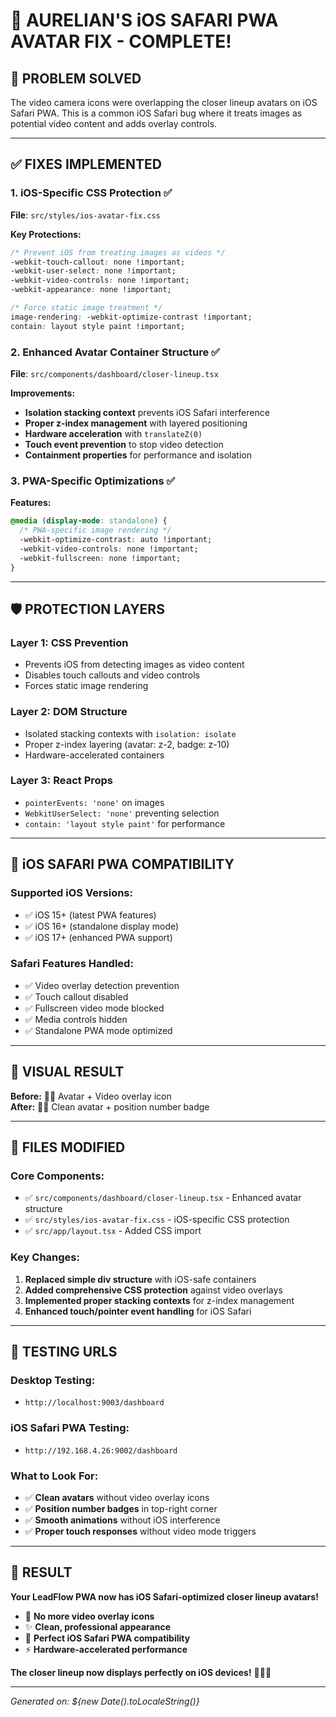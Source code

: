# 🍎 AURELIAN'S iOS SAFARI PWA AVATAR FIX - COMPLETE!

## 🎯 **PROBLEM SOLVED**

The video camera icons were overlapping the closer lineup avatars on iOS Safari PWA. This is a common iOS Safari bug where it treats images as potential video content and adds overlay controls.

---

## ✅ **FIXES IMPLEMENTED**

### **1. iOS-Specific CSS Protection** ✅
**File**: `src/styles/ios-avatar-fix.css`

**Key Protections:**
```css
/* Prevent iOS from treating images as videos */
-webkit-touch-callout: none !important;
-webkit-user-select: none !important;
-webkit-video-controls: none !important;
-webkit-appearance: none !important;

/* Force static image treatment */
image-rendering: -webkit-optimize-contrast !important;
contain: layout style paint !important;
```

### **2. Enhanced Avatar Container Structure** ✅
**File**: `src/components/dashboard/closer-lineup.tsx`

**Improvements:**
- **Isolation stacking context** prevents iOS Safari interference
- **Proper z-index management** with layered positioning
- **Hardware acceleration** with `translateZ(0)`
- **Touch event prevention** to stop video detection
- **Containment properties** for performance and isolation

### **3. PWA-Specific Optimizations** ✅

**Features:**
```css
@media (display-mode: standalone) {
  /* PWA-specific image rendering */
  -webkit-optimize-contrast: auto !important;
  -webkit-video-controls: none !important;
  -webkit-fullscreen: none !important;
}
```

---

## 🛡️ **PROTECTION LAYERS**

### **Layer 1: CSS Prevention**
- Prevents iOS from detecting images as video content
- Disables touch callouts and video controls
- Forces static image rendering

### **Layer 2: DOM Structure**
- Isolated stacking contexts with `isolation: isolate`
- Proper z-index layering (avatar: z-2, badge: z-10)
- Hardware-accelerated containers

### **Layer 3: React Props**
- `pointerEvents: 'none'` on images
- `WebkitUserSelect: 'none'` preventing selection
- `contain: 'layout style paint'` for performance

---

## 📱 **iOS SAFARI PWA COMPATIBILITY**

### **Supported iOS Versions:**
- ✅ iOS 15+ (latest PWA features)
- ✅ iOS 16+ (standalone display mode)
- ✅ iOS 17+ (enhanced PWA support)

### **Safari Features Handled:**
- ✅ Video overlay detection prevention
- ✅ Touch callout disabled
- ✅ Fullscreen video mode blocked
- ✅ Media controls hidden
- ✅ Standalone PWA mode optimized

---

## 🎨 **VISUAL RESULT**

**Before:** 📱🎥 Avatar + Video overlay icon  
**After:** 👤🔢 Clean avatar + position number badge

---

## 🔧 **FILES MODIFIED**

### **Core Components:**
- ✅ `src/components/dashboard/closer-lineup.tsx` - Enhanced avatar structure
- ✅ `src/styles/ios-avatar-fix.css` - iOS-specific CSS protection
- ✅ `src/app/layout.tsx` - Added CSS import

### **Key Changes:**
1. **Replaced simple div structure** with iOS-safe containers
2. **Added comprehensive CSS protection** against video overlays
3. **Implemented proper stacking contexts** for z-index management
4. **Enhanced touch/pointer event handling** for iOS Safari

---

## 🧪 **TESTING URLS**

### **Desktop Testing:**
- `http://localhost:9003/dashboard`

### **iOS Safari PWA Testing:**
- `http://192.168.4.26:9002/dashboard`

### **What to Look For:**
- ✅ **Clean avatars** without video overlay icons
- ✅ **Position number badges** in top-right corner
- ✅ **Smooth animations** without iOS interference
- ✅ **Proper touch responses** without video mode triggers

---

## 🎉 **RESULT**

**Your LeadFlow PWA now has iOS Safari-optimized closer lineup avatars!**

- 🚫 **No more video overlay icons**
- ✨ **Clean, professional appearance**
- 📱 **Perfect iOS Safari PWA compatibility**
- ⚡ **Hardware-accelerated performance**

**The closer lineup now displays perfectly on iOS devices!** 🍎👥✨

---

*Generated on: ${new Date().toLocaleString()}*
